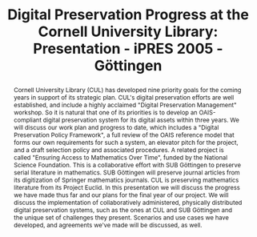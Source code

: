 ---
abstract: 'Cornell University Library (CUL) has developed nine priority goals for
  the coming years in support of its strategic plan. CUL''s digital preservation efforts
  are well established, and include a highly acclaimed "Digital Preservation Management"
  workshop. So it is natural that one of its priorities is to develop an OAIS-compliant
  digital preservation system for its digital assets within three years.

  We will discuss our work plan and progress to date, which includes a "Digital Preservation
  Policy Framework", a full review of the OAIS reference model that forms our own
  requirements for such a system, an elevator pitch for the project, and a draft selection
  policy and associated procedures. A related project is called "Ensuring Access to
  Mathematics Over Time", funded by the National Science Foundation. This is a collaborative
  effort with SUB Göttingen to preserve serial literature in mathematics. SUB Göttingen
  will preserve journal articles from its digitization of Springer mathematics journals.
  CUL is preserving mathematics literature from its Project Euclid. In this presentation
  we will discuss the progress we have made thus far and our plans for the final year
  of our project. We will discuss the implementation of collaboratively administered,
  physically distributed digital preservation systems, such as the ones at CUL and
  SUB Göttingen and the unique set of challenges they present. Scenarios and use cases
  we have developed, and agreements we''ve made will be discussed, as well.'
creators:
- McGovern, Nancy
- Rosenkrantz, Marcy E.
date: null
document_url: https://services.phaidra.univie.ac.at/api/object/o:295045/download
grand_parent: iPRES
institutions: []
keywords:
- göttingen
landing_page_url: https://phaidra.univie.ac.at/o:295045
language: eng
layout: publication
license: CC BY-SA 3.0 AT
notes_url: null
parent: iPRES 2005
presentation_url: null
size: 384671
source_name: iPRES
title: 'Digital Preservation Progress at the Cornell University Library: Presentation
  - iPRES 2005 - Göttingen'
type: paper
year: 2005
---